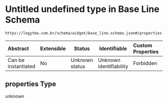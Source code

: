 # Untitled undefined type in Base Line Schema

```txt
https://legytma.com.br/schema/widget/base_line.schema.json#/properties
```




| Abstract            | Extensible | Status         | Identifiable            | Custom Properties | Additional Properties | Access Restrictions | Defined In                                                                               |
| :------------------ | ---------- | -------------- | ----------------------- | :---------------- | --------------------- | ------------------- | ---------------------------------------------------------------------------------------- |
| Can be instantiated | No         | Unknown status | Unknown identifiability | Forbidden         | Allowed               | none                | [base_line.schema.json\*](../schema/widget/base_line.schema.json "open original schema") |

## properties Type

unknown
